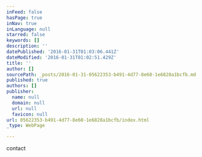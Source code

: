 ```yaml
---
inFeed: false
hasPage: true
inNav: true
inLanguage: null
starred: false
keywords: []
description: ''
datePublished: '2016-01-31T01:03:06.441Z'
dateModified: '2016-01-31T01:02:51.429Z'
title: ''
author: []
sourcePath: _posts/2016-01-31-05622353-b491-4d77-8e60-1e6828a1bcfb.md
published: true
authors: []
publisher:
  name: null
  domain: null
  url: null
  favicon: null
url: 05622353-b491-4d77-8e60-1e6828a1bcfb/index.html
_type: WebPage

---
```

contact